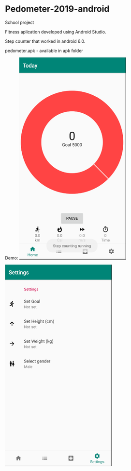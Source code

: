 # Pedometer-2019-android
School project

Fitness aplication developed using Android Studio.

Step counter that worked in android 6.0. 

pedometer.apk - available in apk folder

Demo:
![This is an image](./screenshots/screen1.png)

![This is an image](./screenshots/screen2.png)